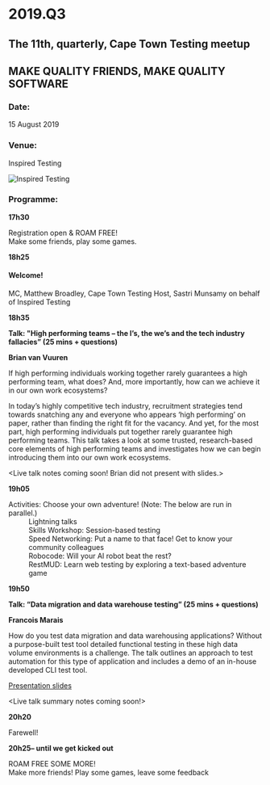 # 2019.Q3

## The 11th, quarterly, Cape Town Testing meetup

## MAKE QUALITY FRIENDS, MAKE QUALITY SOFTWARE

### Date:
15 August 2019

### Venue:
Inspired Testing

![Inspired Testing](https://secure.meetupstatic.com/photos/event/2/5/2/c/highres_483429516.jpeg)
            

### Programme:

**17h30**

Registration open & ROAM FREE!  
Make some friends, play some games.  


**18h25**

#### Welcome!
MC, Matthew Broadley, Cape Town Testing
Host, Sastri Munsamy on behalf of Inspired Testing

**18h35**

**Talk: "High performing teams – the I’s, the we’s and the tech industry fallacies” (25 mins + questions)**

**Brian van Vuuren**

If high performing individuals working together rarely guarantees a high performing team, what does? And, more importantly, how can we achieve it in our own work ecosystems?

In today’s highly competitive tech industry, recruitment strategies tend towards snatching any and everyone who appears ‘high performing’ on paper, rather than finding the right fit for the vacancy. And yet, for the most part, high performing individuals put together rarely guarantee high performing teams. This talk takes a look at some trusted, research-based core elements of high performing teams and investigates how we can begin introducing them into our own work ecosystems.

<Live talk notes coming soon! Brian did not present with slides.>

**19h05**

<dl>
<dt>Activities: Choose your own adventure! (Note: The below are run in parallel.)</dt>
<dd>Lightning talks</dd>
<dd>Skills Workshop: Session-based testing</dd>
<dd>Speed Networking: Put a name to that face!  Get to know your community colleagues</dd>
<dd>Robocode: Will your AI robot beat the rest?</dd>
<dd>RestMUD:  Learn web testing by exploring a text-based adventure game</dd>
</dl>


**19h50**

**Talk: “Data migration and data warehouse testing” (25 mins + questions)**

**Francois Marais**

How do you test data migration and data warehousing applications? 
Without a purpose-built test tool detailed functional
testing in these high data volume environments is a challenge. The talk
outlines an approach to test automation for this type of application and includes a
demo of an in-house developed CLI test tool.

[Presentation slides](cpttq32019-fm-etl-tool.pdf)

<Live talk summary notes coming soon!>


**20h20**

  Farewell!

**20h25– until we get kicked out**

  ROAM FREE SOME MORE!  
  Make more friends! Play some games, leave some feedback
